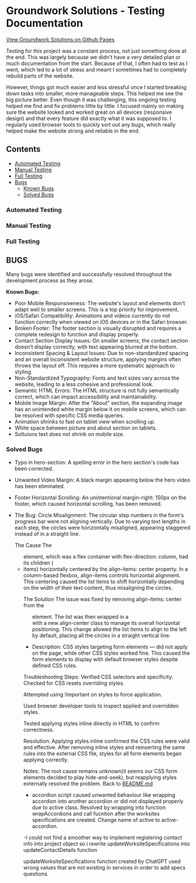 # Groundwork Solutions - Testing Documentation

<!-- <img src="" alt="Mockup image of FASTLANE website on different devices"> -->
<a href="https://luckyfrappe.github.io/groundwork/" target="_blank" aria-labe="Groundwork website opens in a new window on Github Pages">View Groundwork Solutions on Github Pages</a>

Testing for this project was a constant process, not just something done at the end. This was largely because we didn't have a very detailed plan or much documentation from the start. Because of that, I often had to test as I went, which led to a lot of stress and meant I sometimes had to completely rebuild parts of the website.

However, things got much easier and less stressful once I started breaking down tasks into smaller, more manageable steps. This helped me see the big picture better. Even though it was challenging, this ongoing testing helped me find and fix problems little by little. I focused mainly on making sure the website looked and worked great on all devices (responsive design) and that every feature did exactly what it was supposed to. I regularly used browser tools to quickly sort out any bugs, which really helped make the website strong and reliable in the end.

## Contents
* [Automated Testing](#automated-testing)  
* [Manual Testing](#manual-testing)
* [Full Testing](#full-testing)
* [Bugs](#bugs)  
    * [Known Bugs](#known-bugs)  
    * [Solved Bugs](#solved-bugs)  

### Automated Testing

### Manual Testing

### Full Testing

## BUGS

Many bugs were identified and successfully resolved throughout the development process as they arose.

**Known Bugs:**
- Poor Mobile Responsiveness: The website's layout and elements don't adapt well to smaller screens. This is a top priority for improvement.
- iOS/Safari Compatibility: Animations and videos currently do not function correctly when viewed on iOS devices or in the Safari browser.
- Broken Footer: The footer section is visually disrupted and requires a complete redesign to function and display properly.
- Contact Section Display Issues: On smaller screens, the contact section doesn't display correctly, with text appearing blurred at the bottom.
- Inconsistent Spacing & Layout Issues: Due to non-standardized spacing and an overall inconsistent website structure, applying margins often throws the layout off. This requires a more systematic approach to styling.
- Non-Standardized Typography: Fonts and text sizes vary across the website, leading to a less cohesive and professional look.
- Semantic HTML Errors: The HTML structure is not fully semantically correct, which can impact accessibility and maintainability.
- Mobile Image Margin: After the "About" section, the expanding image has an unintended white margin below it on mobile screens, which can be resolved with specific CSS media queries.
- Animation shrinks to fast on tablet view when scrolling up.
- White space between picture and about section on tablets.
- Soltuions text does not shrink on mobile size.

### Solved Bugs
- Typo in hero-section: A spelling error in the hero section's code has been corrected.
- Unwanted Video Margin: A black margin appearing below the hero video has been eliminated.
- Footer Horizontal Scrolling: An unintentional margin-right: 150px on the footer, which caused horizontal scrolling, has been removed.

- The Bug: Circle Misalignment:
    The circular step numbers in the form's progress bar were not aligning vertically. Due to varying text lengths in each step, the circles were horizontally misaligned, appearing staggered instead of in a straight line.

    The Cause
    The <ul> element, which was a flex container with flex-direction: column, had its children (<li> items) horizontally centered by the align-items: center property. In a column-based flexbox, align-items controls horizontal alignment. This centering caused the list items to shift horizontally depending on the width of their text content, thus misaligning the circles.

    The Solution
    The issue was fixed by removing align-items: center from the <ul> element. The list was then wrapped in a <div> with a new align-center class to manage its overall horizontal positioning. This change allowed the list items to align to the left by default, placing all the circles in a straight vertical line.
- Description:
CSS styles targeting form elements — did not apply on the page, while other CSS styles worked fine. This caused the form elements to display with default browser styles despite defined CSS rules.

Troubleshooting Steps:
Verified CSS selectors and specificity.
Checked for CSS resets overriding styles.

Attempted using !important on styles to force application.

Used browser developer tools to inspect applied and overridden styles.

Tested applying styles inline directly in HTML to confirm correctness.

Resolution:
Applying styles inline confirmed the CSS rules were valid and effective. After removing inline styles and reinserting the same rules into the external CSS file, styles for all form elements began applying correctly.

Notes:
The root cause remains unknown(it seems our CSS form elements decided to play hide-and-seek), but reapplying styles externally resolved the problem.
Back to [README.md](README.md)

- accordion script caused unwanted behaviour like wrapping accordion into another accordion or did not displayed properly due to active class. Resolved by wrapping into function wrapAccordions and call fucntion after the worksites specifications are created. Change name of active to active-accordion. 

-I could not find a smoother way to implement registering contact info into project object so i rewrite updateWorksiteSpecifications into updateContactDetails function

 updateWorksiteSpecifications function created by ChatGPT used wrong values that are not existing in services in order to add specs questions. 

